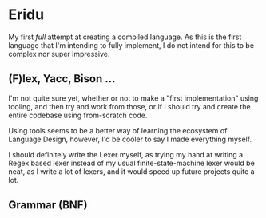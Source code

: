 # Eridu
My first _full_ attempt at creating a compiled language.  As this
is the first language that I'm intending to fully implement, I do not intend for this to be complex
nor super impressive.

## (F)lex, Yacc, Bison ...
I'm not quite sure yet, whether or not to make a "first implementation" using
tooling, and then try and work from those, or if I should try and create the entire
codebase using from-scratch code. 

Using tools seems to be a better way of learning the ecosystem of Language Design,
however, I'd be cooler to say I made everything myself.

I should definitely write the Lexer myself, as trying my hand at writing a Regex
based lexer instead of my usual finite-state-machine lexer would be neat, as I write
a lot of lexers, and it would speed up future projects quite a lot.

## Grammar (BNF)

